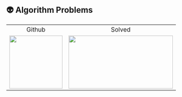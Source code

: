 ## 👽 Algorithm Problems

<table align="center">
    <td align="center">Github</td>
    <td align="center">Solved</td>
    <tr>
        <td height="140px"> <a href="https://github.com/young1ll"><img src="https://avatars.githubusercontent.com/u/122770896?v=4" width="140px" /></a> </td>
        <td height="140px"> <a href="https://solved.ac/y_kyul"><img height="140px" width="275px" src="http://mazassumnida.wtf/api/v2/generate_badge?boj=y_kyul" /></a> </td>
    </tr>
</table>
